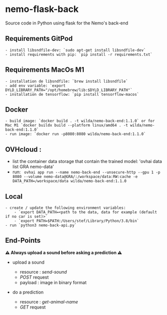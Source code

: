 # nemo-flask-back
Source code in Python using flask for the Nemo's back-end

## Requirements GitPod

    - install libsndfile-dev: `sudo apt-get install libsndfile-dev`
    - install requirements with pip: `pip install -r requirements.txt`

## Requirements MacOs M1

    - installation de libsndfile: `brew install libsndfile`
    - add env variable: `export DYLD_LIBRARY_PATH="/opt/homebrew/lib:$DYLD_LIBRARY_PATH"`
    - installation de tensorflow: `pip install tensorflow-macos`

## Docker

    - build image: `docker build . -t wilda/nemo-back-end:1.1.0` or for Mac M1 `docker buildx build --platform linux/amd64 . -t wilda/nemo-back-end:1.1.0`
    - run image: `docker run -p8080:8080 wilda/nemo-back-end:1.1.0`
    
## OVHcloud :
  - list the container data storage that contain the trained model: 'ovhai data list GRA nemo-data'
  - run: ` ovhai app run --name nemo-back-end --unsecure-http --gpu 1 -p 8080 --volume nemo-data@GRA/:/workspace/data:RW:cache -e DATA_PATH=/workspace/data wilda/nemo-back-end:1.1.0`

## Local

    - create / update the following environment variables:
        - `export DATA_PATH=<path to the data, data for example (default if no car is set)>`
        - `export PATH=$PATH:/Users/stef/Library/Python/3.8/bin`
    - run `python3 nemo-back-api.py`

## End-Points

**⚠️ Always upload a sound before asking a prediction ⚠️**

  - upload a sound
    - resource : _send-sound_
    - _POST_ request
    - payload : image in binary format

  - do a prediction
    - resource : _get-animal-name_
    - _GET_ request
